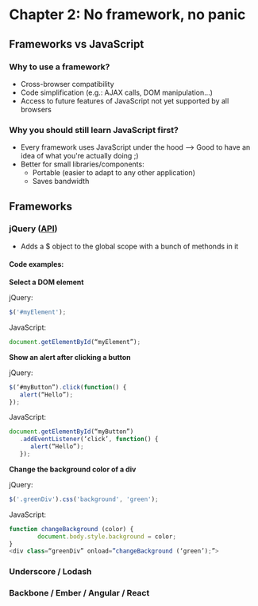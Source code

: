 # Chapter 2: No framework, no panic

## Frameworks vs JavaScript

### Why to use a framework?

* Cross-browser compatibility
* Code simplification (e.g.: AJAX calls, DOM manipulation...)
* Access to future features of JavaScript not yet supported by all browsers

### Why you should still learn JavaScript first?

* Every framework uses JavaScript under the hood --> Good to have an idea of what you're actually doing ;)
* Better for small libraries/components:
  * Portable (easier to adapt to any other application)
  * Saves bandwidth

## Frameworks

### jQuery ([API](http://api.jquery.com/))

* Adds a $ object to the global scope with a bunch of methonds in it

#### Code examples:

**Select a DOM element**

jQuery:
```javascript
$('#myElement'); 
```
JavaScript:
```javascript
document.getElementById(“myElement”);
```

**Show an alert after clicking a button**

jQuery:
```javascript
$(‘#myButton”).click(function() { 
   alert(“Hello”); 
}); 
```
JavaScript:
```javascript
document.getElementById(“myButton”)
   .addEventListener(‘click’, function() { 
      alert(“Hello”); 
   });
```

**Change the background color of a div**

jQuery:
```javascript
$('.greenDiv').css('background', 'green');
```
JavaScript:
```javascript
function changeBackground (color) {
        document.body.style.background = color;
}
<div class=“greenDiv” onload=”changeBackground (‘green’);”>
```

### Underscore / Lodash

### Backbone / Ember / Angular / React



